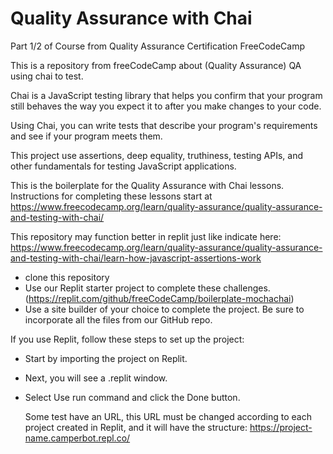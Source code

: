 # Quality Assurance with Chai

Part 1/2 of Course from Quality Assurance Certification FreeCodeCamp 

This is a repository from freeCodeCamp about (Quality Assurance) QA using chai to test.

Chai is a JavaScript testing library that helps you confirm that your program still behaves the way you expect it to after you make changes to your code.

Using Chai, you can write tests that describe your program's requirements and see if your program meets them.

This project use assertions, deep equality, truthiness, testing APIs, and other fundamentals for testing JavaScript applications.

This is the boilerplate for the Quality Assurance with Chai lessons. Instructions for completing these lessons start at https://www.freecodecamp.org/learn/quality-assurance/quality-assurance-and-testing-with-chai/

This repository may function better in replit just like indicate here: https://www.freecodecamp.org/learn/quality-assurance/quality-assurance-and-testing-with-chai/learn-how-javascript-assertions-work
- clone this repository
- Use our Replit starter project to complete these challenges. (https://replit.com/github/freeCodeCamp/boilerplate-mochachai)
- Use a site builder of your choice to complete the project. Be sure to incorporate all the files from our GitHub repo.

If you use Replit, follow these steps to set up the project:
- Start by importing the project on Replit.
- Next, you will see a .replit window.
- Select Use run command and click the Done button.

  Some test have an URL, this URL must be changed according to each project created in Replit, and it will have the structure: 
  https://project-name.camperbot.repl.co/
